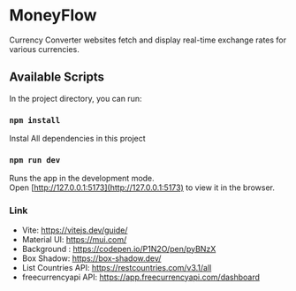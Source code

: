 # MoneyFlow
Currency Converter websites fetch and display real-time exchange rates for various currencies.
## Available Scripts

In the project directory, you can run:

### `npm install`

Instal All dependencies in this project

### `npm run dev`

Runs the app in the development mode.<br />
Open [http://127.0.0.1:5173](http://127.0.0.1:5173) to view it in the browser.

### Link

- Vite: https://vitejs.dev/guide/
- Material UI: https://mui.com/
- Background : https://codepen.io/P1N2O/pen/pyBNzX
- Box Shadow: https://box-shadow.dev/
- List Countries API: https://restcountries.com/v3.1/all
- freecurrencyapi API: https://app.freecurrencyapi.com/dashboard
